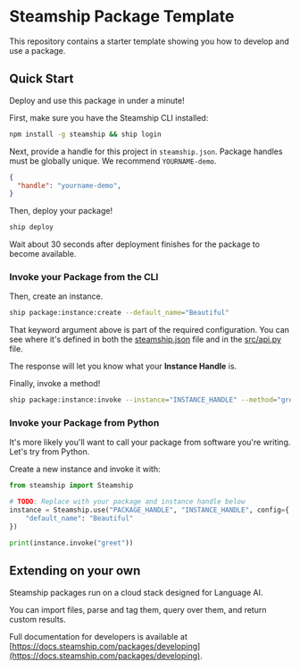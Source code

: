 # Steamship Package Template 

This repository contains a starter template showing you how to develop and use a package.

## Quick Start

Deploy and use this package in under a minute!

First, make sure you have the Steamship CLI installed:

```bash
npm install -g steamship && ship login
```

Next, provide a handle for this project in `steamship.json`. Package handles must be globally unique. We recommend `YOURNAME-demo`.

```json
{
  "handle": "yourname-demo",
}
```

Then, deploy your package!

```bash
ship deploy
```

Wait about 30 seconds after deployment finishes for the package to become available.

### Invoke your Package from the CLI

Then, create an instance.

```bash
ship package:instance:create --default_name="Beautiful"
```

That keyword argument above is part of the required configuration.
You can see where it's defined in both the [steamship.json](steamship.json) file and in the [src/api.py](src/api.py) file.

The response will let you know what your **Instance Handle** is.

Finally, invoke a method!

```bash
ship package:instance:invoke --instance="INSTANCE_HANDLE" --method="greet"    
```

### Invoke your Package from Python

It's more likely you'll want to call your package from software you're writing. Let's try from Python.

Create a new instance and invoke it with:

```python
from steamship import Steamship

# TODO: Replace with your package and instance handle below
instance = Steamship.use("PACKAGE_HANDLE", "INSTANCE_HANDLE", config={
    "default_name": "Beautiful"
})

print(instance.invoke("greet"))
```

## Extending on your own

Steamship packages run on a cloud stack designed for Language AI.

You can import files, parse and tag them, query over them, and return custom results. 

Full documentation for developers is available at [https://docs.steamship.com/packages/developing](https://docs.steamship.com/packages/developing).